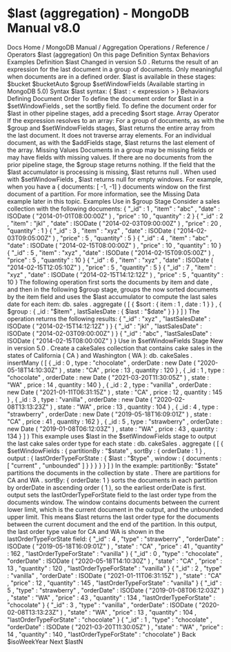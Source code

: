 # $last (aggregation) - MongoDB Manual v8.0


Docs Home / MongoDB Manual / Aggregation Operations / Reference / Operators $last (aggregation) On this page Definition Syntax Behaviors Examples Definition $last Changed in version 5.0 . Returns the result of an expression for
the last document in a group of documents. Only meaningful when
documents are in a defined order. $last is available in these stages: $bucket $bucketAuto $group $setWindowFields (Available starting in MongoDB 5.0) Syntax $last syntax: { $last : < expression > } Behaviors Defining Document Order To define the document order for $last in a $setWindowFields , set the sortBy field. To define the document order for $last in other pipeline stages,
add a preceding $sort stage. Array Operator If the expression resolves to an array: For a group of documents, as with the $group and $setWindowFields stages, $last returns the
entire array from the last document. It does not traverse array elements. For an individual document, as with the $addFields stage, $last returns the last element of the array. Missing Values Documents in a group may be missing fields or may have fields with
missing values. If there are no documents from the prior pipeline stage, the $group stage returns nothing. If the field that the $last accumulator is processing is
missing, $last returns null . When used with $setWindowFields , $last returns null for empty windows. For example, when you have a {
documents: [ -1, -1] } documents window on the first document
of a partition. For more information, see the Missing Data example later in this topic. Examples Use in $group Stage Consider a sales collection with the following documents: { "_id" : 1 , "item" : "abc" , "date" : ISODate ( "2014-01-01T08:00:00Z" ) , "price" : 10 , "quantity" : 2 } { "_id" : 2 , "item" : "jkl" , "date" : ISODate ( "2014-02-03T09:00:00Z" ) , "price" : 20 , "quantity" : 1 } { "_id" : 3 , "item" : "xyz" , "date" : ISODate ( "2014-02-03T09:05:00Z" ) , "price" : 5 , "quantity" : 5 } { "_id" : 4 , "item" : "abc" , "date" : ISODate ( "2014-02-15T08:00:00Z" ) , "price" : 10 , "quantity" : 10 } { "_id" : 5 , "item" : "xyz" , "date" : ISODate ( "2014-02-15T09:05:00Z" ) , "price" : 5 , "quantity" : 10 } { "_id" : 6 , "item" : "xyz" , "date" : ISODate ( "2014-02-15T12:05:10Z" ) , "price" : 5 , "quantity" : 5 } { "_id" : 7 , "item" : "xyz" , "date" : ISODate ( "2014-02-15T14:12:12Z" ) , "price" : 5 , "quantity" : 10 } The following operation first sorts the documents by item and date , and then in the following $group stage, groups the now
sorted documents by the item field and uses the $last accumulator to compute the last sales date for each item: db. sales . aggregate ( [ { $sort : { item : 1 , date : 1 } } , { $group : { _id : "$item" , lastSalesDate : { $last : "$date" } } } ] ) The operation returns the following results: { "_id" : "xyz" , "lastSalesDate" : ISODate ( "2014-02-15T14:12:12Z" ) } { "_id" : "jkl" , "lastSalesDate" : ISODate ( "2014-02-03T09:00:00Z" ) } { "_id" : "abc" , "lastSalesDate" : ISODate ( "2014-02-15T08:00:00Z" ) } Use in $setWindowFields Stage New in version 5.0 . Create a cakeSales collection that contains cake sales in the states
of California ( CA ) and Washington ( WA ): db. cakeSales . insertMany ( [ { _id : 0 , type : "chocolate" , orderDate : new Date ( "2020-05-18T14:10:30Z" ) , state : "CA" , price : 13 , quantity : 120 } , { _id : 1 , type : "chocolate" , orderDate : new Date ( "2021-03-20T11:30:05Z" ) , state : "WA" , price : 14 , quantity : 140 } , { _id : 2 , type : "vanilla" , orderDate : new Date ( "2021-01-11T06:31:15Z" ) , state : "CA" , price : 12 , quantity : 145 } , { _id : 3 , type : "vanilla" , orderDate : new Date ( "2020-02-08T13:13:23Z" ) , state : "WA" , price : 13 , quantity : 104 } , { _id : 4 , type : "strawberry" , orderDate : new Date ( "2019-05-18T16:09:01Z" ) , state : "CA" , price : 41 , quantity : 162 } , { _id : 5 , type : "strawberry" , orderDate : new Date ( "2019-01-08T06:12:03Z" ) , state : "WA" , price : 43 , quantity : 134 } ] ) This example uses $last in the $setWindowFields stage to output
the last cake sales order type for each state : db. cakeSales . aggregate ( [ { $setWindowFields : { partitionBy : "$state" , sortBy : { orderDate : 1 } , output : { lastOrderTypeForState : { $last : "$type" , window : { documents : [ "current" , "unbounded" ] } } } } } ] ) In the example: partitionBy: "$state" partitions the documents in the collection by state . There are partitions for CA and WA . sortBy: { orderDate: 1 } sorts the documents in each partition by orderDate in ascending order ( 1 ), so the earliest orderDate is first. output sets the lastOrderTypeForState field to the last
order type from the documents window. The window contains documents between the current lower limit,
which is the current document in the output, and the unbounded upper limit. This means $last returns the last order type for
the documents between the current document and the end of the
partition. In this output, the last order type value for CA and WA is
shown in the lastOrderTypeForState field: { "_id" : 4 , "type" : "strawberry" , "orderDate" : ISODate ( "2019-05-18T16:09:01Z" ) , "state" : "CA" , "price" : 41 , "quantity" : 162 , "lastOrderTypeForState" : "vanilla" } { "_id" : 0 , "type" : "chocolate" , "orderDate" : ISODate ( "2020-05-18T14:10:30Z" ) , "state" : "CA" , "price" : 13 , "quantity" : 120 , "lastOrderTypeForState" : "vanilla" } { "_id" : 2 , "type" : "vanilla" , "orderDate" : ISODate ( "2021-01-11T06:31:15Z" ) , "state" : "CA" , "price" : 12 , "quantity" : 145 , "lastOrderTypeForState" : "vanilla" } { "_id" : 5 , "type" : "strawberry" , "orderDate" : ISODate ( "2019-01-08T06:12:03Z" ) , "state" : "WA" , "price" : 43 , "quantity" : 134 , "lastOrderTypeForState" : "chocolate" } { "_id" : 3 , "type" : "vanilla" , "orderDate" : ISODate ( "2020-02-08T13:13:23Z" ) , "state" : "WA" , "price" : 13 , "quantity" : 104 , "lastOrderTypeForState" : "chocolate" } { "_id" : 1 , "type" : "chocolate" , "orderDate" : ISODate ( "2021-03-20T11:30:05Z" ) , "state" : "WA" , "price" : 14 , "quantity" : 140 , "lastOrderTypeForState" : "chocolate" } Back $isoWeekYear Next $lastN
